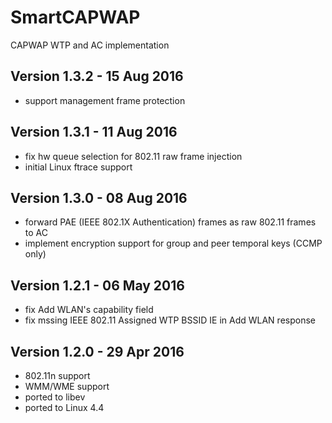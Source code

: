 SmartCAPWAP
===========

CAPWAP WTP and AC implementation

Version 1.3.2 - 15 Aug 2016
---------------------------

* support management frame protection

Version 1.3.1 - 11 Aug 2016
---------------------------

* fix hw queue selection for 802.11 raw frame injection
* initial Linux ftrace support

Version 1.3.0 - 08 Aug 2016
---------------------------

* forward PAE (IEEE 802.1X Authentication) frames as raw 802.11 frames to AC
* implement encryption support for group and peer temporal keys (CCMP only)

Version 1.2.1 - 06 May 2016
---------------------------

* fix Add WLAN's capability field
* fix mssing IEEE 802.11 Assigned WTP BSSID IE in Add WLAN response

Version 1.2.0 - 29 Apr 2016
---------------------------

* 802.11n support
* WMM/WME support
* ported to libev
* ported to Linux 4.4
